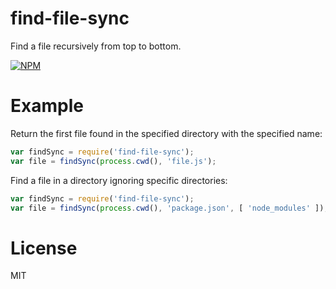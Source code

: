find-file-sync
==============

Find a file recursively from top to bottom.

[![NPM](https://nodei.co/npm/find-file-sync.png)](https://nodei.co/npm/find-file-sync/)

# Example

Return the first file found in the specified directory with the specified name:

``` js
var findSync = require('find-file-sync');
var file = findSync(process.cwd(), 'file.js');
```

Find a file in a directory ignoring specific directories:

``` js
var findSync = require('find-file-sync');
var file = findSync(process.cwd(), 'package.json', [ 'node_modules' ]);
```

# License

MIT
